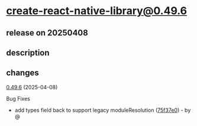 # create-react-native-library@0.49.6

## release on 20250408

## description

## changes

<a href="https://github.com/callstack/react-native-builder-bob/compare/create-react-native-library@0.49.5...create-react-native-library@0.49.6">0.49.6</a> (2025-04-08)

Bug Fixes

* add types field back to support legacy moduleResolution (<a href="https://github.com/callstack/react-native-builder-bob/commit/75f37e0a3a4dc41a277b72d5378f47946e179b2a">75f37e0</a>) - by @

